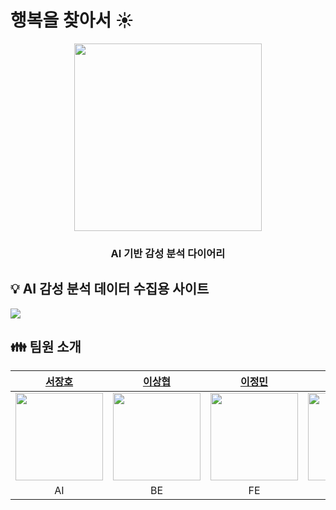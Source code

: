 # 행복을 찾아서 ☀️

<div align="center">
    <img src ="https://velog.velcdn.com/images/jmlee9707/post/c3786c0c-f58b-426f-ad9c-980aa971047d/image.svg" width="300px" />
     <br />
    <h3>AI 기반 감성 분석 다이어리</h3>

</div>

## 💡 AI 감성 분석 데이터 수집용 사이트

![](https://velog.velcdn.com/images/jmlee9707/post/97b07e34-53d7-4259-93b9-ba7631f050a1/image.png)

## 👪 팀원 소개

|                   [서장호](https://github.com/jangho721)                   |                   [이상협](https://github.com/CodeButter96)                   |                   [이정민](https://github.com/jmlee9707)                   |                   [류현주](https://github.com/HyunJu0207)                   |
| :------------------------------------------------------------------------: | :---------------------------------------------------------------------------: | :------------------------------------------------------------------------: | :-------------------------------------------------------------------------: |
| <img src="https://avatars.githubusercontent.com/jangho721" width="140px"/> | <img src="https://avatars.githubusercontent.com/CodeButter96" width="140px"/> | <img src="https://avatars.githubusercontent.com/jmlee9707" width="140px"/> | <img src="https://avatars.githubusercontent.com/HyunJu0207" width="140px"/> |
|                                     AI                                     |                                      BE                                       |                                     FE                                     |                                     PM                                      |
